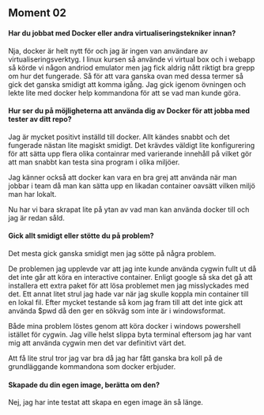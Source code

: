 Moment 02
---------------


#### Har du jobbat med Docker eller andra virtualiseringstekniker innan?
Nja, docker är helt nytt för och jag är ingen van användare av virtualiseringsverktyg. I linux kursen så använde vi virtual box och i webapp så körde vi någon andriod emulator men jag fick aldrig nått riktigt bra grepp om hur det fungerade. Så för att vara ganska ovan med dessa termer så gick det ganska smidigt att komma igång. Jag gick igenom övningen och lekte lite med docker help kommandona för att se vad man kunde göra.

#### Hur ser du på möjligheterna att använda dig av Docker för att jobba med tester av ditt repo?
Jag är mycket positivt inställd till docker. Allt kändes snabbt och det fungerade nästan lite magiskt smidigt.
Det krävdes väldigt lite konfigurering för att sätta upp flera olika containrar med varierande innehåll på vilket gör att man snabbt kan testa sina program i olika miljöer.

Jag känner också att docker kan vara en bra grej att använda när man jobbar i team då man kan sätta upp en likadan container oavsätt vilken miljö man har lokalt.

Nu har vi bara skrapat lite på ytan av vad man kan använda docker till och jag är redan såld.


#### Gick allt smidigt eller stötte du på problem?
Det mesta gick ganska smidigt men jag sötte på några problem.

De problemen jag upplevde var att jag inte kunde använda cygwin fullt ut då det inte går att köra en interactive container. Enligt google så ska det gå att installera ett extra paket för att lösa problemet men jag misslyckades med det. Ett annat litet strul jag hade var när jag skulle koppla min container till en lokal fil. Efter mycket testande så kom jag fram till att det inte gick att använda $pwd då den ger en sökväg som inte är i windowsformat.

Både mina problem löstes genom att köra docker i windows powershell istället för cygwin. Jag ville helst slippa byta terminal eftersom jag har vant mig att använda cygwin men det var definitivt värt det.

Att få lite strul tror jag var bra då jag har fått ganska bra koll på de grundläggande kommandona som docker erbjuder.

#### Skapade du din egen image, berätta om den?
Nej, jag har inte testat att skapa en egen image än så länge.
